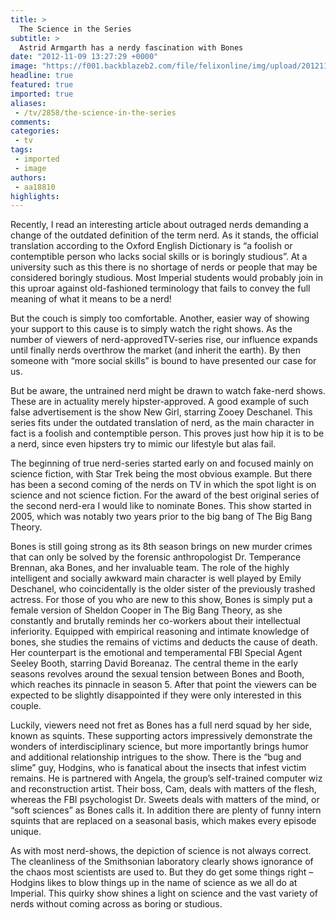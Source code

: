 ```yaml
---
title: >
  The Science in the Series
subtitle: >
  Astrid Armgarth has a nerdy fascination with Bones
date: "2012-11-09 13:27:29 +0000"
image: "https://f001.backblazeb2.com/file/felixonline/img/upload/201211091327-tna08-bones.jpg"
headline: true
featured: true
imported: true
aliases:
 - /tv/2858/the-science-in-the-series
comments:
categories:
 - tv
tags:
 - imported
 - image
authors:
 - aa18810
highlights:
---
```


Recently, I read an interesting article about outraged nerds demanding a change of the outdated definition of the term nerd. As it stands, the official translation according to the Oxford English Dictionary is “a foolish or contemptible person who lacks social skills or is boringly studious”. At a university such as this there is no shortage of nerds or people that may be considered boringly studious. Most Imperial students would probably join in this uproar against old-fashioned terminology that fails to convey the full meaning of what it means to be a nerd!

But the couch is simply too comfortable. Another, easier way of showing your support to this cause is to simply watch the right shows. As the number of viewers of nerd-approvedTV-series rise, our influence expands until finally nerds overthrow the market (and inherit the earth). By then someone with “more social skills” is bound to have presented our case for us.

But be aware, the untrained nerd might be drawn to watch fake-nerd shows. These are in actuality merely hipster-approved. A good example of such false advertisement is the show New Girl, starring Zooey Deschanel. This series fits under the outdated translation of nerd, as the main character in fact is a foolish and contemptible person. This proves just how hip it is to be a nerd, since even hipsters try to mimic our lifestyle but alas fail.

The beginning of true nerd-series started early on and focused mainly on science fiction, with Star Trek being the most obvious example. But there has been a second coming of the nerds on TV in which the spot light is on science and not science fiction. For the award of the best original series of the second nerd-era I would like to nominate Bones. This show started in 2005, which was notably two years prior to the big bang of The Big Bang Theory.

Bones is still going strong as its 8th season brings on new murder crimes that can only be solved by the forensic anthropologist Dr. Temperance Brennan, aka Bones, and her invaluable team. The role of the highly intelligent and socially awkward main character is well played by Emily Deschanel, who coincidentally is the older sister of the previously trashed actress. For those of you who are new to this show, Bones is simply put a female version of Sheldon Cooper in The Big Bang Theory, as she constantly and brutally reminds her co-workers about their intellectual inferiority. Equipped with empirical reasoning and intimate knowledge of bones, she studies the remains of victims and deducts the cause of death. Her counterpart is the emotional and temperamental FBI Special Agent Seeley Booth, starring David Boreanaz. The central theme in the early seasons revolves around the sexual tension between Bones and Booth, which reaches its pinnacle in season 5. After that point the viewers can be expected to be slightly disappointed if they were only interested in this couple.

Luckily, viewers need not fret as Bones has a full nerd squad by her side, known as squints. These supporting actors impressively demonstrate the wonders of interdisciplinary science, but more importantly brings humor and additional relationship intrigues to the show. There is the “bug and slime” guy, Hodgins, who is fanatical about the insects that infest victim remains. He is partnered with Angela, the group’s self-trained computer wiz and reconstruction artist. Their boss, Cam, deals with matters of the flesh, whereas the FBI psychologist Dr. Sweets deals with matters of the mind, or “soft sciences” as Bones calls it. In addition there are plenty of funny intern squints that are replaced on a seasonal basis, which makes every episode unique.

As with most nerd-shows, the depiction of science is not always correct. The cleanliness of the Smithsonian laboratory clearly shows ignorance of the chaos most scientists are used to. But they do get some things right – Hodgins likes to blow things up in the name of science as we all do at Imperial. This quirky show shines a light on science and the vast variety of nerds without coming across as boring or studious.
